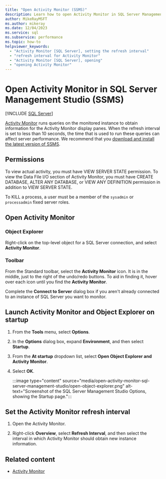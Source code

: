 ```yaml
---
title: "Open Activity Monitor (SSMS)"
description: Learn how to open Activity Monitor in SQL Server Management Studio (SSMS). Activity Monitor queries the monitored instance to obtain information to display.
author: MikeRayMSFT
ms.author: mikeray
ms.date: 12/04/2023
ms.service: sql
ms.subservice: performance
ms.topic: how-to
helpviewer_keywords:
  - "Activity Monitor [SQL Server], setting the refresh interval"
  - "refresh interval for Activity Monitor"
  - "Activity Monitor [SQL Server], opening"
  - "opening Activity Monitor"
---
```

# Open Activity Monitor in SQL Server Management Studio (SSMS)
 [!INCLUDE [SQL Server](../../includes/applies-to-version/sqlserver.md)]

 [Activity Monitor](activity-monitor.md) runs queries on the monitored instance to obtain information for the Activity Monitor display panes. When the refresh interval is set to less than 10 seconds, the time that is used to run these queries can affect server performance. We recommend that you [download and install the latest version of SSMS](../../ssms/download-sql-server-management-studio-ssms.md).  
  
## <a id="Permissions"></a> Permissions
 To view actual activity, you must have VIEW SERVER STATE permission. To view the Data File I/O section of Activity Monitor, you must have CREATE DATABASE, ALTER ANY DATABASE, or VIEW ANY DEFINITION permission in addition to VIEW SERVER STATE.  
  
 To KILL a process, a user must be a member of the `sysadmin` or `processadmin` fixed server roles.  

## Open Activity Monitor

### Object Explorer

Right-click on the top-level object for a SQL Server connection, and select **Activity Monitor**.

### Toolbar

From the Standard toolbar, select the **Activity Monitor** icon. It is in the middle, just to the right of the undo/redo buttons. To aid in finding it, hover over each icon until you find the **Activity Monitor**. 
  
Complete the **Connect to Server** dialog box if you aren't already connected to an instance of SQL Server you want to monitor.
  
## Launch Activity Monitor and Object Explorer on startup
  
1. From the **Tools** menu, select **Options**.  
  
1. In the **Options** dialog box, expand **Environment**, and then select **Startup**.  
  
1. From the **At startup** dropdown list, select **Open Object Explorer and Activity Monitor**.  

1. Select **OK**.

    :::image type="content" source="media/open-activity-monitor-sql-server-management-studio/open-object-explorer.png" alt-text="Screenshot of the SQL Server Management Studio Options, showing the Startup page.":::

## Set the Activity Monitor refresh interval
  
1. Open the Activity Monitor.  
  
1. Right-click **Overview**, select **Refresh Interval**, and then select the interval in which Activity Monitor should obtain new instance information.  

## Related content

- [Activity Monitor](activity-monitor.md)